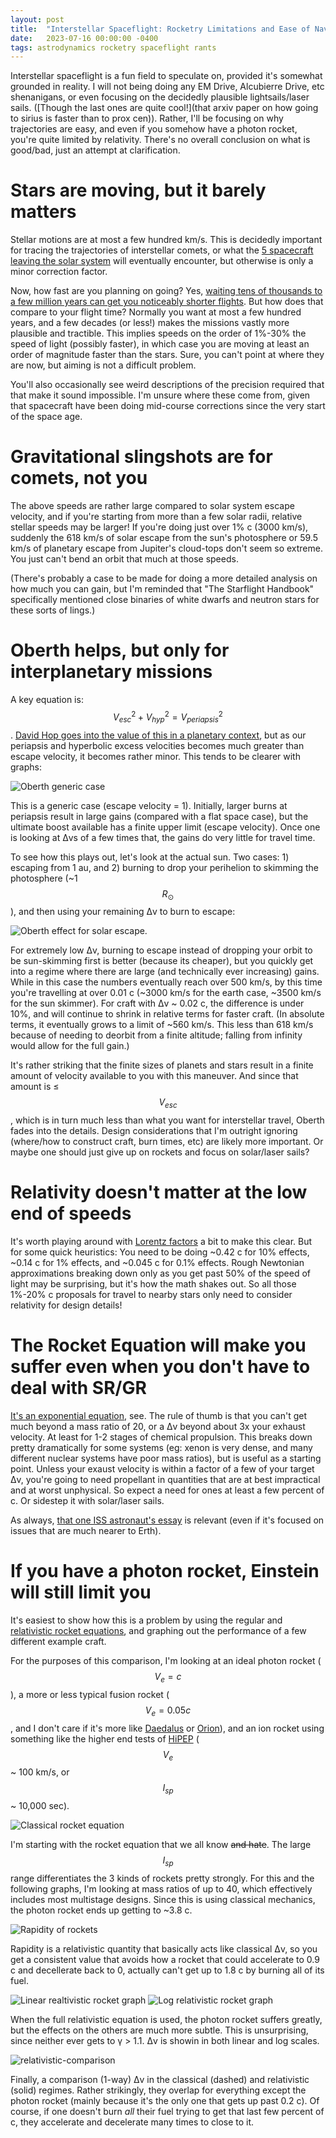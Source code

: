 ```yaml
---
layout: post
title:  "Interstellar Spaceflight: Rocketry Limitations and Ease of Navigation"
date:   2023-07-16 00:00:00 -0400
tags: astrodynamics rocketry spaceflight rants
---
```

<script type="text/javascript" async
  src="https://cdnjs.cloudflare.com/ajax/libs/mathjax/2.7.4/MathJax.js?config=TeX-MML-AM_CHTML">
</script>

Interstellar spaceflight is a fun field to speculate on, provided it's somewhat grounded in reality. I will not being doing any EM Drive, Alcubierre Drive, etc shenanigans, or even focusing on the decidedly plausible lightsails/laser sails. ([Though the last ones are quite cool!](that arxiv paper on how going to sirius is faster than to prox cen)). Rather, I'll be focusing on why trajectories are easy, and even if you somehow have a photon rocket, you're quite limited by relativity. There's no overall conclusion on what is good/bad, just an attempt at clarification.

# Stars are moving, but it barely matters
Stellar motions are at most a few hundred km/s. This is decidedly important for tracing the trajectories of interstellar comets, or what the [5 spacecraft leaving the solar system](https://heavens-above.com/SolarEscape.aspx?lat=0&lng=0&loc=Unspecified&alt=0&tz=UCT) will eventually encounter, but otherwise is only a minor correction factor.

Now, how fast are you planning on going? Yes, [waiting tens of thousands to a few million years can get you noticeably shorter flights](https://upload.wikimedia.org/wikipedia/commons/a/ad/NearSunStarsSimple.jpg). But how does that compare to your flight time? Normally you want at most a few hundred years, and a few decades (or less!) makes the missions vastly more plausible and tractible. This implies speeds on the order of 1%-30% the speed of light (possibly faster), in which case you are moving at least an order of magnitude faster than the stars. Sure, you can't point at where they are now, but aiming is not a difficult problem.

You'll also occasionally see weird descriptions of the precision required that that make it sound impossible. I'm unsure where these come from, given that spacecraft have been doing mid-course corrections since the very start of the space age.

# Gravitational slingshots are for comets, not you
The above speeds are rather large compared to solar system escape velocity, and if you're starting from more than a few solar radii, relative stellar speeds may be larger! If you're doing just over 1% c (3000 km/s), suddenly the 618 km/s of solar escape from the sun's photosphere or 59.5 km/s of planetary escape from Jupiter's cloud-tops don't seem so extreme. You just can't bend an orbit that much at those speeds.

(There's probably a case to be made for doing a more detailed analysis on how much you can gain, but I'm reminded that "The Starflight Handbook" specifically mentioned close binaries of white dwarfs and neutron stars for these sorts of lings.)

# Oberth helps, but only for interplanetary missions
A key equation is: $$V_{esc}^2 + V_{hyp}^2 = V_{periapsis}^2$$. [David Hop goes into the value of this in a planetary context](https://hopsblog-hop.blogspot.com/2014/02/the-most-common-delta-v-error.html), but as our periapsis and hyperbolic excess velocities becomes much greater than escape velocity, it becomes rather minor. This tends to be clearer with graphs:

![Oberth generic case](/images/oberthg.png "A generic graph of the Oberth effect, showing how it initially rapidly increases hyperbolic excess velocity, but the effect becomes effectively linear by the time one's periapsis velocity is more than about double that of escape velocity.")

This is a generic case (escape velocity = 1). Initially, larger burns at periapsis result in large gains (compared with a flat space case), but the ultimate boost available has a finite upper limit (escape velocity). Once one is looking at Δvs of a few times that, the gains do very little for travel time.

To see how this plays out, let's look at the actual sun. Two cases: 1) escaping from 1 au, and 2) burning to drop your perihelion to skimming the photosphere (~1 $$R_{\odot}$$), and then using your remaining Δv to burn to escape:

![Oberth effect for solar escape.](/images/oberthreal.png "An applied case of the Oberth effect, looking at hyperbolic excess velocity as a function of Δv, when burning both to escape from 1 au, and starting with a sundive down to 1 solar radius.")

For extremely low Δv, burning to escape instead of dropping your orbit to be sun-skimming first is better (because its cheaper), but you quickly get into a regime where there are large (and technically ever increasing) gains. While in this case the numbers eventually reach over 500 km/s, by this time you're travelling at over 0.01 c (~3000 km/s for the earth case, ~3500 km/s for the sun skimmer). For craft with Δv ~ 0.02 c, the difference is under 10%, and will continue to shrink in relative terms for faster craft. (In absolute terms, it eventually grows to a limit of ~560 km/s. This less than 618 km/s because of needing to deorbit from a finite altitude; falling from infinity would allow for the full gain.)

It's rather striking that the finite sizes of planets and stars result in a finite amount of velocity available to you with this maneuver. And since that amount is ≤ $$V_{esc}$$, which is in turn much less than what you want for interstellar travel, Oberth fades into the details. Design considerations that I'm outright ignoring (where/how to construct craft, burn times, etc) are likely more important. Or maybe one should just give up on rockets and focus on solar/laser sails?

# Relativity doesn't matter at the low end of speeds
It's worth playing around with [Lorentz factors](https://en.wikipedia.org/wiki/Lorentz_factor) a bit to make this clear. But for some quick heuristics: You need to be doing ~0.42 c for 10% effects, ~0.14 c for 1% effects, and ~0.045 c for 0.1% effects. Rough Newtonian approximations breaking down only as you get past 50% of the speed of light may be surprising, but it's how the math shakes out. So all those 1%-20% c proposals for travel to nearby stars only need to consider relativity for design details!

# The Rocket Equation will make you suffer even when you don't have to deal with SR/GR
[It's an exponential equation](https://en.wikipedia.org/wiki/Tsiolkovsky_rocket_equation), see. The rule of thumb is that you can't get much beyond a mass ratio of 20, or a Δv beyond about 3x your exhaust velocity. At least for 1-2 stages of chemical propulsion. This breaks down pretty dramatically for some systems (eg: xenon is very dense, and many different nuclear systems have poor mass ratios), but is useful as a starting point. Unless your exaust velocity is within a factor of a few of your target Δv, you're going to need propellant in quantities that are at best impractical and at worst unphysical. So expect a need for ones at least a few percent of c. Or sidestep it with solar/laser sails.

As always, [that one ISS astronaut's essay](https://www.nasa.gov/mission_pages/station/expeditions/expedition30/tryanny.html) is relevant (even if it's focused on issues that are much nearer to Erth).

# If you have a photon rocket, Einstein will still limit you
It's easiest to show how this is a problem by using the regular and [relativistic rocket equations](https://en.wikipedia.org/wiki/Relativistic_rocket), and graphing out the performance of a few different example craft.

For the purposes of this comparison, I'm looking at an ideal photon rocket ($$V_e = c$$), a more or less typical fusion rocket ($$V_e = 0.05 c$$, and I don't care if it's more like [Daedalus](https://en.wikipedia.org/wiki/Project_Daedalus) or [Orion](https://en.wikipedia.org/wiki/Project_Orion_(nuclear_propulsion))), and an ion rocket using something like the higher end tests of [HiPEP](https://ntrs.nasa.gov/api/citations/20040139476/downloads/20040139476.pdf) ($$V_e$$ ~ 100 km/s, or $$I_{sp}$$ ~ 10,000 sec).

![Classical rocket equation](/images/rockets-non-relativistic.png "Three rockets with very different specific impulses, and their Δv (in fractions of c) for mass ratios from ~1 to 40.")

I'm starting with the rocket equation that we all know ~~and hate~~. The large $$I_{sp}$$ range differentiates the 3 kinds of rockets pretty strongly. For this and the following graphs, I'm looking at mass ratios of up to 40, which effectively includes most multistage designs. Since this is using classical mechanics, the photon rocket ends up getting to ~3.8 c.

![Rapidity of rockets](/images/rockets-rapidity.png "The same 3 rockets using the relativstic quantity of 'rapidity'. In this case, the y-axis uses a linear scale instead of a log scale. Otherwise it is functionally identical to the previous graph.")

Rapidity is a relativistic quantity that basically acts like classical Δv, so you get a consistent value that avoids how a rocket that could accelerate to 0.9 c and decellerate back to 0, actually can't get up to 1.8 c by burning all of its fuel.

![Linear realtivistic rocket graph](/images/rockets-relativistic-lin.png "The same 3 rockets with the same set of mass ratios, when their (1-way) Δv is found using the relativistic rocket equation.")
![Log relativistic rocket graph](/images/rockets-relativistic-log.png "The previous relativistic rocket graph, but with a log scale.")

When the full relativistic equation is used, the photon rocket suffers greatly, but the effects on the others are much more subtle. This is unsurprising, since neither ever gets to γ > 1.1. Δv is showin in both linear and log scales.

![relativistic-comparison](/images/rockets-comparison.png "comparing")

Finally, a comparison (1-way) Δv in the classical (dashed) and relativistic (solid) regimes. Rather strikingly, they overlap for everything except the photon rocket (mainly because it's the only one that gets up past 0.2 c). Of course, if one doesn't burn *all* their fuel trying to get that last few percent of c, they accelerate and decelerate many times to close to it.

